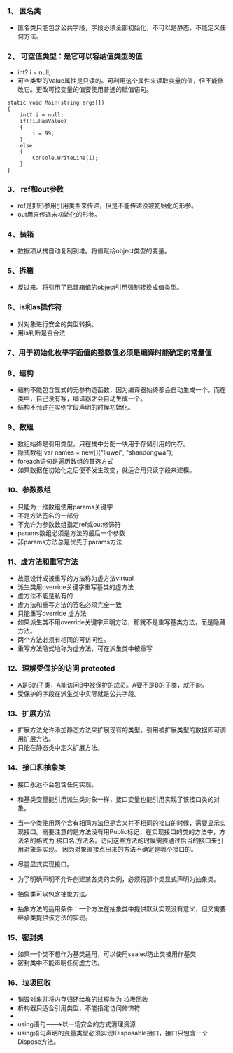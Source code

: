 ### 1、 匿名类
- 匿名类只能包含公共字段，字段必须全部初始化，不可以是静态，不能定义任何方法。

### 2、 可空值类型：是它可以容纳值类型的值
- int? i = null;
- 可空类型的Value属性是只读的。可利用这个属性来读取变量的值，但不能修改它。更改可控变量的值要使用普通的赋值语句。

```
static void Main(string args[])
{
    int? i = null;
    if(!i.HasValue)
    {
        i = 99;
    }
    else
    {
        Console.WriteLine(i);
    }
}
```


### 3、 ref和out参数
- ref是把形参用引用类型来传递，但是不能传递没被初始化的形参。
- out用来传递未初始化的形参。

### 4、装箱
- 数据项从栈自动复制到堆。将值赋给object类型的变量。

### 5、拆箱
- 反过来。将引用了已装箱值的object引用强制转换成值类型。

### 6、is和as操作符
- 对对象进行安全的类型转换。
- 用is判断是否合法

### 7、用于初始化枚举字面值的整数值必须是编译时能确定的常量值

### 8、结构
- 结构不能包含显式的无参构造函数，因为编译器始终都会自动生成一个。而在类中，自己没有写，编译器才会自动生成一个。
- 结构不允许在实例字段声明的时候初始化。

### 9、数组
- 数组始终是引用类型，只在栈中分配一块用于存储引用的内存。
- 隐式数组 var names = new[]{"liuwei", "shandongwa"};
- foreach语句是遍历数组的首选方式
- 如果数据在初始化之后便不发生改变，就适合用只读字段来建模。


### 10、参数数组
- 只能为一维数组使用params关键字
- 不是方法签名的一部分
- 不允许为参数数组指定ref或out修饰符
- params数组必须是方法的最后一个参数
- 非params方法总是优先于params方法

### 11、虚方法和重写方法
- 故意设计成被重写的方法称为虚方法virtual
- 派生类用override关键字重写基类的虚方法
- 虚方法不能是私有的
- 虚方法和重写方法的签名必须完全一致
- 只能重写override 虚方法
- 如果派生类不用override关键字声明方法，那就不是重写基类方法，而是隐藏方法。
- 两个方法必须有相同的可访问性。
- 重写方法隐式地称为虚方法，可在派生类中被重写


### 12、理解受保护的访问 protected
- A是B的子类，A能访问B中被保护的成员。A要不是B的子类，就不能。
- 受保护的字段在派生类中实际就是公共字段。


### 13、扩展方法
- 扩展方法允许添加静态方法来扩展现有的类型。引用被扩展类型的数据即可调用扩展方法。
- 只能在静态类中定义扩展方法。


### 14、接口和抽象类
- 接口永远不会包含任何实现。
- 和基类变量能引用派生类对象一样，接口变量也能引用实现了该接口类的对象。
- 当一个类使用两个含有相同方法但是含义并不相同的接口的时候，需要显示实现接口。需要注意的是方法没有用Public标记，在实现接口的类的方法中，方法名的格式为     接口名.方法名。访问这些方法的时候需要通过恰当的接口来引用对象来实现。 因为对象直接点出来的方法不确定是哪个接口的。
- 尽量显式实现接口。


- 为了明确声明不允许创建某各类的实例，必须将那个类显式声明为抽象类。
- 抽象类可以包含抽象方法。
- 抽象方法的适用条件：一个方法在抽象类中提供默认实现没有意义，但又需要继承类提供该方法的实现。

### 15、密封类
- 如果一个类不想作为基类适用，可以使用sealed防止类被用作基类
- 密封类中不能声明任何虚方法。

### 16、垃圾回收
- 销毁对象并将内存归还给堆的过程称为 垃圾回收
- 析构器只适合引用类型，不能指定访问修饰符
- 
- using语句--->以一场安全的方式清理资源
- using语句声明的变量类型必须实现IDisposable接口，接口只包含一个Dispose方法。






